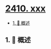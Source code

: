 # [2410. xxx](https://github.com/Tdahuyou/TNotes.leetcode/tree/main/notes/2410.%20xxx)

<!-- region:toc -->

- [1. 📝 概述](#1--概述)

<!-- endregion:toc -->

## 1. 📝 概述
